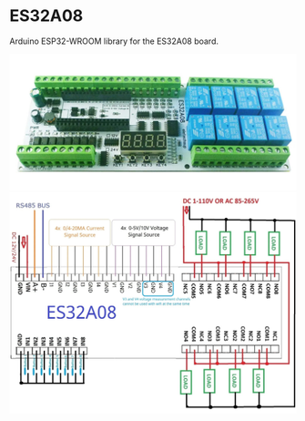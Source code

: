 # ES32A08
Arduino ESP32-WROOM library for the ES32A08 board.

![Image](img/board.jpeg)
![Image](img/schema.jpeg)
